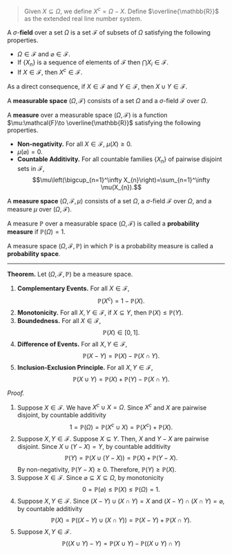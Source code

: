 > Given $X\subseteq \Omega$, we define $X^c=\Omega-X$.
> Define $\overline{\mathbb{R}}$ as the extended real line number system.

A $\sigma$-**field** over a set $\Omega$ is a set $\mathcal{F}$ of subsets of $\Omega$ satisfying the following properties.
- $\Omega\in\mathcal{F}$ and $\varnothing\in\mathcal{F}$.
- If $\{X_{n}\}$ is a sequence of elements of $\mathcal{F}$ then $\bigcap X_{i}\in\mathcal{F}$.
- If $X\in\mathcal{F}$, then $X^c\in\mathcal{F}$.

As a direct consequence, if $X\in\mathcal{F}$ and $Y\in\mathcal{F}$, then $X\cup Y\in\mathcal{F}$.

A **measurable space** $(\Omega,\mathcal{F})$ consists of a set $\Omega$ and a $\sigma$-field $\mathcal{F}$ over $\Omega$.

A **measure** over a measurable space $(\Omega,\mathcal{F})$ is a function $\mu:\mathcal{F}\to \overline{\mathbb{R}}$ satisfying the following properties.
- **Non-negativity.** For all $X\in\mathcal{F}$, $\mu(X)\geq 0$.
- $\mu(\varnothing)=0$.
- **Countable Additivity.** For all countable families $\{X_{n}\}$ of pairwise disjoint sets in $\mathcal{F}$, $$\mu\left(\bigcup_{n=1}^\infty X_{n}\right)=\sum_{n=1}^\infty \mu(X_{n}).$$

A **measure space** $(\Omega,\mathcal{F},\mu)$ consists of a set $\Omega$, a $\sigma$-field $\mathcal{F}$ over $\Omega$, and a measure $\mu$ over $(\Omega,\mathcal{F})$.

A measure $\mathbb{P}$ over a measurable space $(\Omega,\mathcal{F})$ is called a **probability measure** if $\mathbb{P}(\Omega)=1$.

A measure space $(\Omega,\mathcal{F},\mathbb{P})$ in which $\mathbb{P}$ is a probability measure is called a **probability space**.
___
**Theorem.** Let $(\Omega,\mathcal{F},\mathbb{P})$ be a measure space.
1. **Complementary Events.** For all $X\in\mathcal{F}$, $$\mathbb{P}(X^c)=1-\mathbb{P}(X).$$
2. **Monotonicity.** For all $X,Y\in\mathcal{F}$, if $X\subseteq Y$, then $\mathbb{P}(X)\leq\mathbb{P}(Y)$.
3. **Boundedness.** For all $X\in\mathcal{F}$, $$\mathbb{P}(X)\in[0,1].$$
4. **Difference of Events.** For all $X,Y\in\mathcal{F}$, $$\mathbb{P}(X-Y)=\mathbb{P}(X)-\mathbb{P}(X\cap Y).$$
5. **Inclusion-Exclusion Principle.** For all $X,Y\in\mathcal{F}$, $$\mathbb{P}(X\cup Y)=\mathbb{P}(X)+\mathbb{P}(Y)-\mathbb{P}(X\cap Y).$$

*Proof.*
1. Suppose $X\in\mathcal{F}$. We have $X^c\cup X=\Omega$. Since $X^c$ and $X$ are pairwise disjoint, by countable additivity $$1=\mathbb{P}(\Omega)=\mathbb{P}(X^c\cup X)=\mathbb{P}(X^c)+\mathbb{P}(X).$$
2. Suppose $X,Y\in\mathcal{F}$. Suppose $X\subseteq Y$. Then, $X$ and $Y-X$ are pairwise disjoint. Since $X\cup(Y-X)=Y$, by countable additivity $$\mathbb{P}(Y)=\mathbb{P}(X\cup(Y-X))=\mathbb{P}(X)+\mathbb{P}(Y-X).$$By non-negativity, $\mathbb{P}(Y-X)\geq 0$. Therefore, $\mathbb{P}(Y)\geq\mathbb{P}(X)$.
3. Suppose $X\in\mathcal{F}$. Since $\varnothing\subseteq X\subseteq \Omega$, by monotonicity $$0=\mathbb{P}(\varnothing)\leq\mathbb{P}(X)\leq\mathbb{P}(\Omega)=1.$$
4. Suppose $X,Y\in\mathcal{F}$. Since $(X-Y)\cup(X\cap Y)=X$ and $(X-Y)\cap(X\cap Y)=\varnothing$, by countable additivity $$\mathbb{P}(X)=\mathbb{P}((X-Y)\cup(X\cap Y))=\mathbb{P}(X-Y)+\mathbb{P}(X\cap Y).$$
5. Suppose $X,Y\in\mathcal{F}$. $$\mathbb{P}((X\cup Y)-Y)=\mathbb{P}(X\cup Y)-\mathbb{P}((X\cup Y)\cap Y)$$

